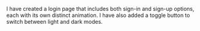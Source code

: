 I have created a login page that includes both sign-in and sign-up options, each with its own distinct animation. I have also added a toggle button to switch between light and dark modes.
